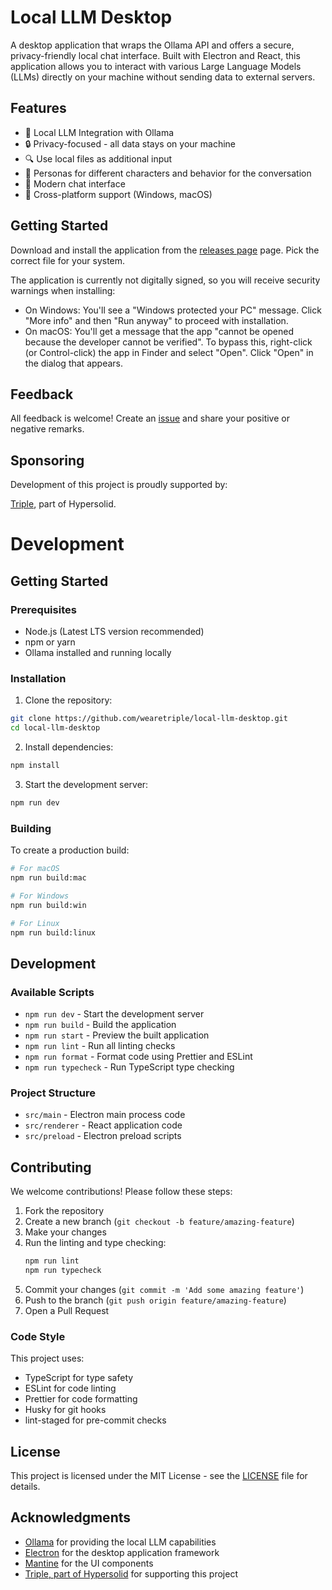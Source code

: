 # Local LLM Desktop

A desktop application that wraps the Ollama API and offers a secure, privacy-friendly local chat interface.
Built with Electron and React, this application allows you to interact with various Large Language Models (LLMs)
directly on your machine without sending data to external servers.

## Features

- 🤖 Local LLM Integration with Ollama
- 🔒 Privacy-focused - all data stays on your machine
- 🔍 Use local files as additional input
- 🧍 Personas for different characters and behavior for the conversation
- 💬 Modern chat interface
- 📱 Cross-platform support (Windows, macOS)

## Getting Started

Download and install the application from the [releases page](https://github.com/wearetriple/local-llm-desktop/releases) page.
Pick the correct file for your system.

The application is currently not digitally signed, so you will receive security warnings when installing:

- On Windows: You'll see a "Windows protected your PC" message. Click "More info" and then "Run anyway" to proceed with installation.
- On macOS: You'll get a message that the app "cannot be opened because the developer cannot be verified". To bypass this, right-click (or Control-click) the app in Finder and select "Open". Click "Open" in the dialog that appears.

## Feedback

All feedback is welcome! Create an [issue](https://github.com/wearetriple/local-llm-desktop/issues) and share your positive or
negative remarks.

## Sponsoring

Development of this project is proudly supported by:

[Triple](https://www.wearetriple.com), part of Hypersolid.

# Development

## Getting Started

### Prerequisites

- Node.js (Latest LTS version recommended)
- npm or yarn
- Ollama installed and running locally

### Installation

1. Clone the repository:

```bash
git clone https://github.com/wearetriple/local-llm-desktop.git
cd local-llm-desktop
```

2. Install dependencies:

```bash
npm install
```

3. Start the development server:

```bash
npm run dev
```

### Building

To create a production build:

```bash
# For macOS
npm run build:mac

# For Windows
npm run build:win

# For Linux
npm run build:linux
```

## Development

### Available Scripts

- `npm run dev` - Start the development server
- `npm run build` - Build the application
- `npm run start` - Preview the built application
- `npm run lint` - Run all linting checks
- `npm run format` - Format code using Prettier and ESLint
- `npm run typecheck` - Run TypeScript type checking

### Project Structure

- `src/main` - Electron main process code
- `src/renderer` - React application code
- `src/preload` - Electron preload scripts

## Contributing

We welcome contributions! Please follow these steps:

1. Fork the repository
2. Create a new branch (`git checkout -b feature/amazing-feature`)
3. Make your changes
4. Run the linting and type checking:
   ```bash
   npm run lint
   npm run typecheck
   ```
5. Commit your changes (`git commit -m 'Add some amazing feature'`)
6. Push to the branch (`git push origin feature/amazing-feature`)
7. Open a Pull Request

### Code Style

This project uses:

- TypeScript for type safety
- ESLint for code linting
- Prettier for code formatting
- Husky for git hooks
- lint-staged for pre-commit checks

## License

This project is licensed under the MIT License - see the [LICENSE](LICENSE) file for details.

## Acknowledgments

- [Ollama](https://ollama.ai/) for providing the local LLM capabilities
- [Electron](https://www.electronjs.org/) for the desktop application framework
- [Mantine](https://mantine.dev/) for the UI components
- [Triple, part of Hypersolid](https://wearetriple.com/) for supporting this project
